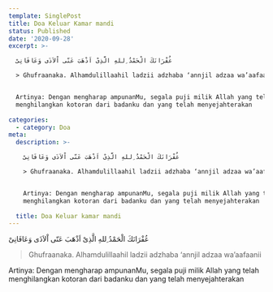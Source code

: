 ```yaml
---
template: SinglePost
title: Doa Keluar Kamar mandi
status: Published
date: '2020-09-28'
excerpt: >-

  غُفْرَانَكَ الْحَمْدُ ِللهِ الَّذِىْ اَذْهَبَ عَنّى اْلاَذَى وَعَافَانِىْ

  > Ghufraanaka. Alhamdulillaahil ladzii adzhaba ‘annjil adzaa wa’aafaanii


  Artinya: Dengan mengharap ampunanMu, segala puji milik Allah yang telah
  menghilangkan kotoran dari badanku dan yang telah menyejahterakan
    
categories:
  - category: Doa
meta:
  description: >-

    غُفْرَانَكَ الْحَمْدُ ِللهِ الَّذِىْ اَذْهَبَ عَنّى اْلاَذَى وَعَافَانِىْ

    > Ghufraanaka. Alhamdulillaahil ladzii adzhaba ‘annjil adzaa wa’aafaanii


    Artinya: Dengan mengharap ampunanMu, segala puji milik Allah yang telah
    menghilangkan kotoran dari badanku dan yang telah menyejahterakan
      
  title: Doa Keluar kamar mandi
---
```


غُفْرَانَكَ الْحَمْدُ ِللهِ الَّذِىْ اَذْهَبَ عَنّى اْلاَذَى وَعَافَانِىْ
> Ghufraanaka. Alhamdulillaahil ladzii adzhaba ‘annjil adzaa wa’aafaanii

Artinya: Dengan mengharap ampunanMu, segala puji milik Allah yang telah menghilangkan kotoran dari badanku dan yang telah menyejahterakan
  
